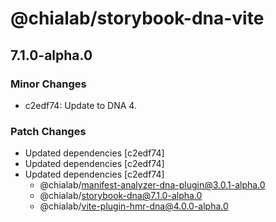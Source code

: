 # @chialab/storybook-dna-vite

## 7.1.0-alpha.0

### Minor Changes

-   c2edf74: Update to DNA 4.

### Patch Changes

-   Updated dependencies [c2edf74]
-   Updated dependencies [c2edf74]
-   Updated dependencies [c2edf74]
    -   @chialab/manifest-analyzer-dna-plugin@3.0.1-alpha.0
    -   @chialab/storybook-dna@7.1.0-alpha.0
    -   @chialab/vite-plugin-hmr-dna@4.0.0-alpha.0
